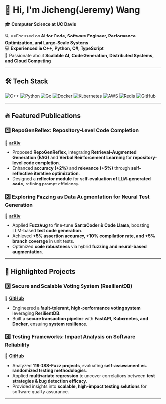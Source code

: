 # 👋 Hi, I'm Jicheng(Jeremy)  Wang 

🎓 **Computer Science at UC Davis**

🔍 **Focused on **AI for Code, Software Engineer, Performance Optimization, and Large-Scale Systems**  
💻 **Experienced in C++, Python, C#, TypeScript**  
🚀 Passionate about **Scalable AI, Code Generation, Distributed Systems, and Cloud Computing**  

---

## 🛠 Tech Stack
![C++](https://img.shields.io/badge/-C++-00599C?style=flat&logo=c%2B%2B&logoColor=white)
![Python](https://img.shields.io/badge/-Python-3776AB?style=flat&logo=python&logoColor=white)
![Go](https://img.shields.io/badge/-Go-00ADD8?style=flat&logo=go&logoColor=white)
![Docker](https://img.shields.io/badge/-Docker-2496ED?style=flat&logo=docker&logoColor=white)
![Kubernetes](https://img.shields.io/badge/-Kubernetes-326CE5?style=flat&logo=kubernetes&logoColor=white)
![AWS](https://img.shields.io/badge/-AWS-FF9900?style=flat&logo=amazonaws&logoColor=white)
![Redis](https://img.shields.io/badge/-Redis-DC382D?style=flat&logo=redis&logoColor=white)
![GitHub](https://img.shields.io/badge/-GitHub-181717?style=flat&logo=github&logoColor=white)

---

## 🔥 **Featured Publications**
### **1️⃣ RepoGenReflex: Repository-Level Code Completion**  
📜 **[arXiv](https://arxiv.org/abs/2409.13122)**  
- Proposed **RepoGenReflex**, integrating **Retrieval-Augmented Generation (RAG)** and **Verbal Reinforcement Learning** for **repository-level code completion**.  
- Enhanced **accuracy (+2%)** and **relevance (+5%)** through **self-reflective iterative optimization**.  
- Designed a **reflector module** for **self-evaluation of LLM-generated code**, refining prompt efficiency.  

### **2️⃣ Exploring Fuzzing as Data Augmentation for Neural Test Generation**  
📜 **[arXiv](https://arxiv.org/abs/2406.08665)**  
- Applied **FuzzAug** to fine-tune **SantaCoder & Code Llama**, boosting LLM-based **test code generation**.  
- Achieved **+5% assertion accuracy, +10% compilation rate, and +5% branch coverage** in unit tests.  
- Optimized **code robustness** via hybrid **fuzzing and neural-based augmentation**.  

---

## 🚀 **Highlighted Projects**  
### **3️⃣ Secure and Scalable Voting System (ResilientDB)**  
🔗 **[GitHub](https://github.com/your-repo-secure-voting)**  
- Engineered a **fault-tolerant, high-performance voting system** leveraging **ResilientDB**.  
- Built a **secure transaction pipeline** with **FastAPI, Kubernetes, and Docker**, ensuring **system resilience**.  

### **4️⃣ Testing Frameworks: Impact Analysis on Software Reliability**  
🔗 **[GitHub](https://github.com/your-repo-testing-frameworks)**  
- Analyzed **119 OSS-Fuzz projects**, evaluating **self-assessment vs. randomized testing methodologies**.  
- Applied **multivariate regression** to uncover correlations between **test strategies & bug detection efficacy**.  
- Provided insights into **scalable, high-impact testing solutions** for software quality assurance.  

---
